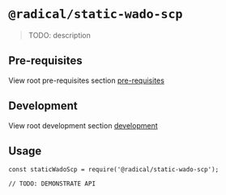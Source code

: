 # `@radical/static-wado-scp`

> TODO: description


## Pre-requisites
View root pre-requisites section [pre-requisites](../../README.md#pre-requisites)

## Development
View root development section [development](../../README.md#development)

## Usage

```
const staticWadoScp = require('@radical/static-wado-scp');

// TODO: DEMONSTRATE API
```

